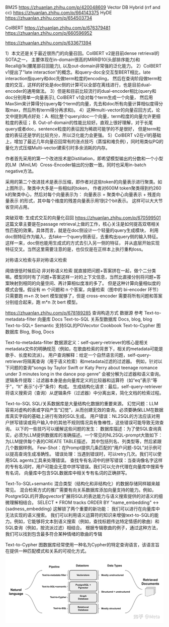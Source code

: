 BM25
https://zhuanlan.zhihu.com/p/420048609
Vector DB
Hybrid (rrf and cc)
https://zhuanlan.zhihu.com/p/664143375
HyDE
https://zhuanlan.zhihu.com/p/654503734

ColBERT
https://zhuanlan.zhihu.com/p/676379481
https://zhuanlan.zhihu.com/p/660596952

https://zhuanlan.zhihu.com/p/633671394

1）本文还是关于最近很热门的向量召回。ColBERT v2是目前dense retrieval的SOTA之一，
主要体现在in-domain很高的MRR@10(头部排序能力)和Recall@1k(腰尾部召回能力), 以及out-domain非常强的泛化能力。
2）ColBERT v1提出了”late interaction”的概念。和query-doc全交互型BERT相比，late interaction指query和doc先做term粒度的encoding，
然后在查询阶段做term粒度的交互，这样的好处是doc侧的计算可以全部在离线进行，也是目前dual-encoder的通用做法。
3）但是和目前比较流行的dual-encoder相比(query和doc分别用单一向量表示), ColBERT v1会对每个term生成一个向量，
然后用MaxSim来计算得分(query每个term的向量，先去和doc所有向量计算相似度得分取max，然后所有term得分再求和)。
4）这种multi-vector的向量召回方式，论文中提到两点好处：A. 相比整个query/doc一个向量，term粒度的向量允许更细粒度的表征；
B. Out-of-domain的性能比较好。直观上很好理解，对于长尾query或者doc，sentence粒度的表征因为稀疏可能学的不是很好，
但是term粒度的表征还是学的比较充分，所以泛化能力会更强。
5）ColBERT v2在v1的基础上，增加了最近几年向量召回常有的涨点技巧（蒸馏和难负例），同时用类似PQ的量化方式压缩Multi-vector建索引时多余消耗的内存。

作者首先采用的第一个改进技术是Distillation，即希望模型输出的分数和一个小型的LM（MiniLM）Cross-Encoder输出的分数一致。同时也采用in-batch negative方法。

采用的第二个改进技术是表示压缩，即作者对这些token的向量表示进行聚类。如上图所示，聚类中大多是一些相似的token，
作者对600M token聚类得到约260 k的聚类中心，然后对每个向量表示为：
向量表示 = 聚类中心向量表示 + 残差向量表示
的形式，其中每个维度的残差向量表示用1到2个bit表示。
这样可以大大节省空间占用。


 突破双塔: 生成式交互的向量化召回
https://zhuanlan.zhihu.com/p/670599501
这篇文章主要是在passage retrieval上做的工作，核心关注是如何提高双塔相关性匹配的效果。具体而言，就是在doc侧设计一个轻量的query生成模块，
 利用doc侧特征作为输入，去fake一个query侧表征，去重构出query侧的输入特征。这样一来，doc侧也能用生成式的方式去引入另一侧的特征，
 并从底层开始实现特征交叉。当然这里需要注意的是，也仅仅是在正样本上执行重构loss。

对称语义检索与非对称语义检索


阈值很低时候启动
非对称语义检索
就直接把问题+答案拼在一起，做个二分类嘛。模型同时有了问题+答案这样一对的上下文信息，当然比直接分别将问题+答案映射到相同的向量空间、再计算相似度准的多了。
但是这种计算向量相似度的模式会慢。假设有 m 个问题和 n 个答案，向量检索（图中的 bi-encoder 环节）只需要跑 m+n 次 bert 模型就够了，但是 cross-encoder 需要将所有问题和答案分别组合起来，跑 m*n 次 bert 模型。


https://zhuanlan.zhihu.com/p/678189285
查询构造方式	数据源	参考
Text-to-metadata-filter	向量库	            Docs
Text-to-SQL	            关系型数据库	        Docs, blog, blog
Text-to-SQL+ Semantic	支持SQL的PGVecvtor	Cookbook
Text-to-Cypher	        图数据库	            Blog, Blog, Docs

Text-to-metadata-filter
数据源定义：self-query-retriever的核心是相关metadata文件的明确规范（例如，在歌曲检索的背景下，相关的metadata可能是歌手、长度和流派）。
用户查询解释：给定一个自然语言问题，self-query-retriever将隔离查询（用于语义检索）和metadata过滤的过滤器。
例如，针对以下问题的查询“songs by Taylor Swift or Katy Perry about teenage romance under 3 minutes long in the dance pop genre”
会被分解为过滤器和语义查询。
逻辑条件提取：过滤器本身是由向量库定义的比较器和运算符（如“eq”表示“等于”，“lt” 表示“小于”条件）构成。
生成结构化请求：最后，self-query-retriever将语义搜索词（查询）从逻辑条件（过滤器）中分离出来，简化文档的检索过程。

Text-to-SQL
SQL/关系数据库是大量结构化数据的重要来源。
幻觉问题：LLM 容易对虚构的表或字段产生“幻觉”，从而创建无效的查询。必须要确保LLM在数据库真实字段的基础上进行有效的SQL生成。
用户错误：NL2SQL的方法应该对用户拼写错误或用户输入中的其他不规则情况具有鲁棒性，这些错误可能导致无效查询。
以下的一些技巧可以缓解这些问题的发生：
数据库描述：为了使SQL查询真实，必须为LLM提供数据库的准确描述。一个常见的NL2SQL-prompt大致如下：为LLM提供每个表的CREATE TABLE描述，
其中包括列名、列类型等，然后紧跟几个数据样例。
Few-Shot：在Prompt提供几条匹配的“用户问题-SQL”对示例可以提高查询生成准确性。
错误处理：当遇到错误时，可以retry几次。我们可以使用SQL agents工具来处理错误。
查找专有名词中的拼写错误：当查询像名字这样的专有名词时，用户可能会无意中拼写错误。我们可以允许代理在向量库中搜索专有名词，
向量库中包含SQL数据库中相关专有名词的正确拼写。

Text-To-SQL+semantic
混合类型（结构化和非结构化）的数据存储同样越来越常见。
混合检索方式的推广需要有向关系数据库添加向量支持的能力。例如，PostgreSQL的开源pgvector扩展将SQL的表达能力与语义搜索提供的对语义的细微理解相结合。
SELECT * FROM tracks ORDER BY "name_embedding" <-> {sadness_embedding}
这解锁了两个重要的新功能：
我们可以进行在向量库中无法实现的语义搜索。
我们可以利用语义运算符的知识来增强text-to-SQL的能力。例如，它能够将文本到语义搜索（例如，查找标题传达特定情感的歌曲）和SQL查询（例如，按流派过滤）相结合。
根据专辑歌曲的例子，通过这种方法，我们可以找到包含最多符合某种情绪的歌曲的专辑

Text-to-Cypher
图数据库经常使用一种名为Cypher的特定查询语言，该语言旨在提供一种匹配模式和关系的可视化方式。
![img_2.png](img_2.png)